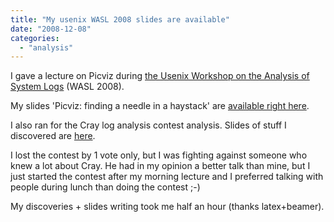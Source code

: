 ```yaml
---
title: "My usenix WASL 2008 slides are available"
date: "2008-12-08"
categories: 
  - "analysis"
---
```


I gave a lecture on Picviz during [the Usenix Workshop on the Analysis of System Logs](http://www.usenix.org/events/wasl08/tech/) (WASL 2008).

  

My slides 'Picviz: finding a needle in a haystack' are [available right here](http://www.wallinfire.net/files/picviz-usenix-wasl2008.pdf).

  

I also ran for the Cray log analysis contest analysis. Slides of stuff I discovered are [here](http://www.wallinfire.net/files/wasl2008-craylog-contest.pdf).

  

  

I lost the contest by 1 vote only, but I was fighting against someone who knew a lot about Cray. He had in my opinion a better talk than mine, but I just started the contest after my morning lecture and I preferred talking with people during lunch than doing the contest ;-)

  

My discoveries + slides writing took me half an hour (thanks latex+beamer).
